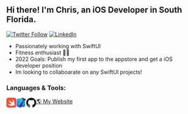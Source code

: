 ## Hi there! I'm Chris, an iOS Developer in South Florida.

[![Twitter Follow](https://img.shields.io/twitter/follow/ChrisKoskiii?color=1DA1F2&logo=twitter&style=for-the-badge)](https://twitter.com/intent/follow?original_referer=https%3A%2F%2Fgithub.com%2FChrisKoskiii&screen_name=ChrisKoskiii)
[![LinkedIn](https://img.shields.io/badge/LinkedIn-0077B5?style=for-the-badge&logo=linkedin&logoColor=white)](https://www.linkedin.com/in/christopherkoskideveloper/)

* Passionately working with SwiftUI
* Fitness enthusiast 🏋️‍♂️
* 2022 Goals: Publish my first app to the appstore and get a iOS developer position
* Im looking to collaboarate on any SwiftUI projects!

### Languages & Tools:
<img align="left" alt="Swift" width="26px" src="https://raw.githubusercontent.com/github/explore/80688e429a7d4ef2fca1e82350fe8e3517d3494d/topics/swift/swift.png" />
<img align="left" alt="Xcode" width="26px" src="https://raw.githubusercontent.com/github/explore/80688e429a7d4ef2fca1e82350fe8e3517d3494d/topics/xcode/xcode.png" />
<img align="left" alt="GitHub" width="26px" src="https://raw.githubusercontent.com/github/explore/78df643247d429f6cc873026c0622819ad797942/topics/github/github.png" />

[🌎 My Website](https://www.christopherkoski.com)
